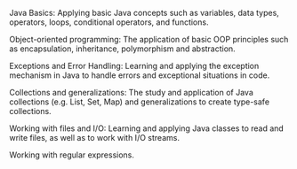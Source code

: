 Java Basics: Applying basic Java concepts such as variables, data types, operators, loops, conditional operators, and functions.

Object-oriented programming: The application of basic OOP principles such as encapsulation, inheritance, polymorphism and abstraction.

Exceptions and Error Handling: Learning and applying the exception mechanism in Java to handle errors and exceptional situations in code.

Collections and generalizations: The study and application of Java collections (e.g. List, Set, Map) and generalizations to create type-safe collections.

Working with files and I/O: Learning and applying Java classes to read and write files, as well as to work with I/O streams.

Working with regular expressions.
